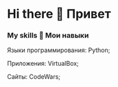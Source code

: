 # Hi there 👋 Привет 

### My skills :tea: Мои навыки 

Языки программирования: 
Python; 

Приложения:
VirtualBox; 

Сайты:
CodeWars; 






